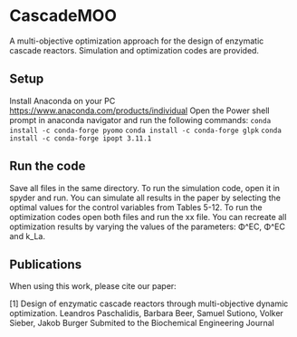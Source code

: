 # CascadeMOO
A multi-objective optimization approach for the design of enzymatic cascade reactors. 
Simulation and optimization codes are provided.

## Setup
Install Anaconda on your PC
https://www.anaconda.com/products/individual
Open the Power shell prompt in anaconda navigator and run the following commands: 
`conda install -c conda-forge pyomo`
`conda install -c conda-forge glpk`
`conda install -c conda-forge ipopt 3.11.1 `

## Run the code
Save all files in the same directory. To run the simulation code, open it in spyder 
and run. You can simulate all results in the paper by selecting the optimal values
for the control variables from Tables 5-12. To run the optimization codes open both
files and run the xx file. You can recreate all optimization results by varying the 
values of the parameters: Φ^EC, Φ^EC and k_La.

## Publications
When using this work, please cite our paper:

[1] Design of enzymatic cascade reactors through multi-objective dynamic optimization.
Leandros Paschalidis, Barbara Beer, Samuel Sutiono, Volker Sieber, Jakob Burger
Submited to the Biochemical Engineering Journal 
